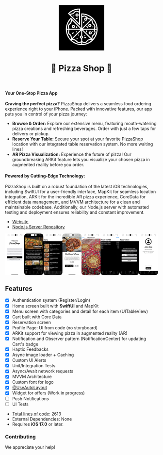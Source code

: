 <div align="center">
<img src="https://github.com/armanabkar/PizzaShop/blob/main/PizzaShop/Support%20Files/Assets.xcassets/AppIcon.appiconset/1024.png?raw=true" width="150" height="150" />
<h1><strong>🍕 Pizza Shop 🍕</strong></h1>
</div>
<br>

#### Your One-Stop Pizza App

**Craving the perfect pizza?** PizzaShop delivers a seamless food ordering experience right to your iPhone. Packed with innovative features, our app puts you in control of your pizza journey:

- **Browse & Order:** Explore our extensive menu, featuring mouth-watering pizza creations and refreshing beverages. Order with just a few taps for delivery or pickup.
- **Reserve Your Table:** Secure your spot at your favorite PizzaShop location with our integrated table reservation system. No more waiting lines!
- **AR Pizza Visualization:** Experience the future of pizza! Our groundbreaking ARKit feature lets you visualize your chosen pizza in augmented reality before you order.

#### Powered by Cutting-Edge Technology:

PizzaShop is built on a robust foundation of the latest iOS technologies, including SwiftUI for a user-friendly interface, MapKit for seamless location integration, ARKit for the incredible AR pizza experience, CoreData for efficient data management, and MVVM architecture for a clean and maintainable codebase. Additionally, our Node.js server with automated testing and deployment ensures reliability and constant improvement.

- [Website](https://pizzashop-server.cyclic.app )
- [Node.js Server Repository](https://github.com/armanabkar/pizza_shop_server)

![PizzaShop Screenshots](./Screenshots.png)

## Features

- [x] Authentication system (Register/Login)
- [x] Home screen built with ****SwiftUI**** and MapKit
- [x] Menu screen with categories and detail for each item (UITableView)
- [x] Cart built with Core Data
- [x] Reservation screen
- [x] Profile Page: UI from code (no storyboard)
- [x] ARKit support for viewing pizza in augmented reality (AR)
- [x] Notification and Observer pattern (NotificationCenter) for updating Cart's badge
- [x] Haptic Feedbacks
- [x] Async image loader + Caching
- [x] Custom UI Alerts
- [x] Unit/Integration Tests
- [x] Async/Await network requests
- [x] MVVM Architecture
- [X] Custom font for logo
- [x] [@UseAutoLayout](https://medium.com/@armanabkar/useautolayout-ef063bf39c3)
- [x] Widget for offers (Work in progress)
- [ ] Push Notifications
- [ ] UI Tests
- [Total lines of code](https://medium.com/@armanabkar/how-to-calculate-total-lines-of-code-in-xcode-projects-6d5a826f7d30): 2613
- External Dependencies: None
- Requires **iOS 17.0** or later.

### Contributing

We appreciate your help!
